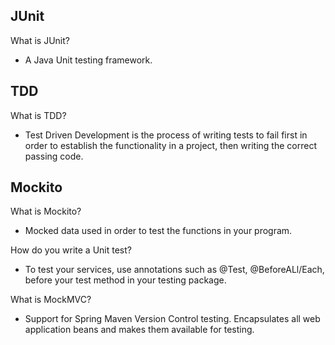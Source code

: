 ## JUnit
What is JUnit?
- A Java Unit testing framework.

## TDD
What is TDD?
- Test Driven Development is the process of writing tests to fail first in order to establish the functionality in a project, then writing the correct passing code.

## Mockito
What is Mockito?
- Mocked data used in order to test the functions in your program.

How do you write a Unit test?
- To test your services, use annotations such as @Test, @BeforeALl/Each, before your test method in your testing package.

What is MockMVC?
- Support for Spring Maven Version Control testing. Encapsulates all web application beans and makes them available for testing.